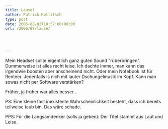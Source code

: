 ```yaml
---
title: Lause!
author: Patrick Kollitsch
type: post
date: 2006-08-02T10:57:00+00:00
url: /2006/08/lause/




---
```

Mein Headset sollte eigentlich ganz guten Sound "rüberbringen". Dummerweise ist alles recht leise. Ich dachte immer, man kann das irgendwie boosten aber anscheinend nicht. Oder mein Notebook ist für Rentner. Jedenfalls is nich mit lauter Dschungelmusik im Kopf. Kann man sowas nicht per Software verstärken?

Früher, ja früher war alles besser...

PS: Eine kleine fast inexistente Wahrscheinlichkeit besteht, dass ich bereits teilweise taub bin. Das wäre schade.

PPS: Für die Langsamdenker (solls ja geben): Der Titel stammt aus Laut und Leise.
